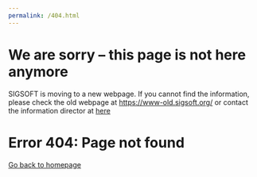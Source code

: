 ```yaml
---
permalink: /404.html
---
```


# We are sorry – this page is not here anymore

SIGSOFT is moving to a new webpage. If you cannot find the information, please check the old webpage at https://www-old.sigsoft.org/ or contact the information director at [here](/contact)

# Error 404: Page not found

[Go back to homepage](https://www.sigsoft.org/)
